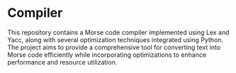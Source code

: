 # Compiler
This repository contains a Morse code compiler implemented using Lex and Yacc, along with several optimization techniques integrated using Python. The project aims to provide a comprehensive tool for converting text into Morse code efficiently while incorporating optimizations to enhance performance and resource utilization.
